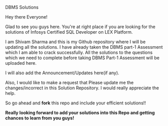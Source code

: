 DBMS Solutions

Hey there Everyone!

Glad to see you guys here. You're at right place if you are looking for the solutions of Infosys Certified SQL Developer on LEX Platform.

I am Shivam Sharma and this is my Github repository where I will be updating all the solutions. I have already taken the DBMS part-1 Assessment which I am able to crack successfully. All the solutions to the questions which we need to complete before taking DBMS Part-1 Assessment will be uploaded here.

I will also add the Announcement/Updates here(if any).

Also, I would like to make a request that Please update me the changes/incorrect in this Solution Repository. I would really appreciate the help.

So go ahead and **fork** this repo and include your efficient solutions!!


**Really looking forward to add your solutions into this Repo and getting chances to learn from you guys!**
